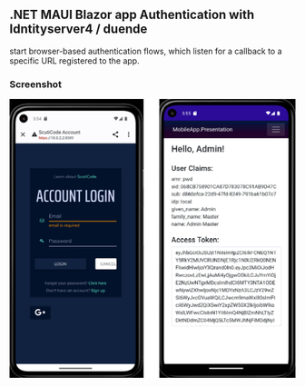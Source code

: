 ## .NET MAUI Blazor app Authentication with Idntityserver4 / duende

start browser-based authentication flows, which listen for a callback to a specific URL registered to the app.

### Screenshot
![Screenshot](ScreenshotAndroid1.png)

